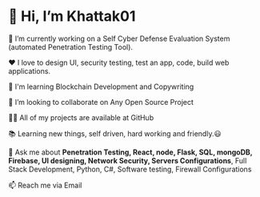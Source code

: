 <h1>👋 Hi, I’m Khattak01 </h1>

🔭 I’m currently working on a Self Cyber Defense Evaluation System (automated Penetration Testing Tool).

❤️ I love to design UI, security testing, test an app, code, build web applications.

🌱 I'm learning Blockchain Development and Copywriting

👯 I’m looking to collaborate on Any Open Source Project

👨‍💻 All of my projects are available at GitHub

📚 Learning new things, self driven, hard working and friendly.😃

💬 Ask me about <strong>Penetration Testing, React, node, Flask, SQL, mongoDB, Firebase, UI designing, Network Security, Servers Configurations</strong>, Full Stack Development, Python, C#, Software testing, Firewall Configurations

📫 Reach me via Email

